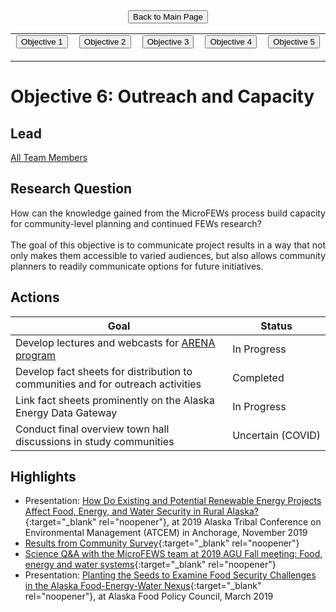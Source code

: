 <form action="https://acep-uaf.github.io/MicroFEWs_Legacy/" align="center" style="bold">
<input type="submit" value="Back to Main Page" />
</form>


<p align="center" text-align="center"><table style="border-collapse: collapse; border: none;">
  <tr width="100%" style="border: none;">
    <td width="400" style="border: none;"> <form action="https://acep-uaf.github.io/MicroFEWs_Legacy/Objectives/Objective_1" align="center"><input type="submit" value="Objective 1" /></form> </td>
    <td width="400" style="border: none;"> <form action="https://acep-uaf.github.io/MicroFEWs_Legacy/Objectives/Objective_2" align="center"><input type="submit" value="Objective 2" /></form>  </td>
    <td width="400" style="border: none;"> <form action="https://acep-uaf.github.io/MicroFEWs_Legacy/Objectives/Objective_3" align="center"><input type="submit" value="Objective 3" /></form> </td>
    <td width="400" style="border: none;"> <form action="https://acep-uaf.github.io/MicroFEWs_Legacy/Objectives/Objective_4" align="center"><input type="submit" value="Objective 4" /></form> </td>
    <td width="400" style="border: none;"> <form action="https://acep-uaf.github.io/MicroFEWs_Legacy/Objectives/Objective_5" align="center"><input type="submit" value="Objective 5" /></form> </td>
  </tr>
</table></p>



# Objective 6: Outreach and Capacity

## Lead
[All Team Members](https://mjc55.github.io/MicroFEWs_Legacy/Team)

## Research Question
<div style="text-align: justify"> 
How can the knowledge gained from the MicroFEWs process build capacity for community-level planning and continued FEWs research?
  <br> <br>
The goal of this objective is to communicate project results in a way that not only makes them accessible to varied audiences, but also allows community planners 
  to readily communicate options for future initiatives.
</div>
 

 
## Actions
 
<div style="text-align: justify"> 
</div>

| Goal  | Status  |
|---   |---  |
| Develop lectures and webcasts for [ARENA program](https://arena.alaska.edu/)	| In&nbsp;Progress |
| Develop fact sheets for distribution to communities and for outreach activities	| Completed |
| Link fact sheets prominently on the Alaska Energy Data Gateway	| In&nbsp;Progress |
| Conduct final overview town hall discussions in study communities	| Uncertain&nbsp;(COVID) |



## Highlights

* Presentation: [How Do Existing and Potential Renewable Energy Projects Affect Food, Energy, and Water Security in Rural Alaska?](microfews_atcem_presentation_nov_21_2019_ewjs20191120.pdf)  {:target="_blank" rel="noopener"}, at 2019 Alaska Tribal Conference on Environmental Management (ATCEM) in Anchorage, November 2019
* [Results from Community Survey](atcem_summary-of-feedback_nov-21-2019.pdf){:target="_blank" rel="noopener"}
* [Science Q&A with the MicroFEWS team at 2019 AGU Fall meeting: Food, energy and water systems](https://www.youtube.com/watch?v=Qy6gHUUuM8U){:target="_blank" rel="noopener"}
* Presentation: [Planting the Seeds to Examine Food Security Challenges in the Alaska Food-Energy-Water Nexus](afpc_final_03072019.pdf){:target="_blank" rel="noopener"}, at Alaska Food Policy Council, March 2019


